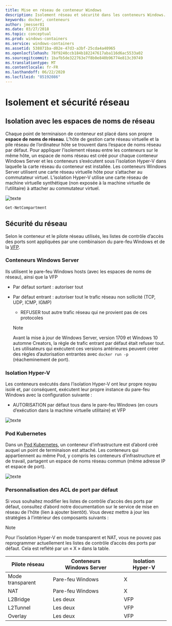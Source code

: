 ```yaml
---
title: Mise en réseau de conteneur Windows
description: Isolement réseau et sécurité dans les conteneurs Windows.
keywords: docker, conteneurs
author: jmesser81
ms.date: 03/27/2018
ms.topic: conceptual
ms.prod: windows-containers
ms.service: windows-containers
ms.assetid: 538871ba-d02e-47d3-a3bf-25cda4a40965
ms.openlocfilehash: 78f9240ccb184b182247617aba116d6ac5533a02
ms.sourcegitcommit: 1bafb5de322763e7f8b0e840b96774e813c39749
ms.translationtype: MT
ms.contentlocale: fr-FR
ms.lasthandoff: 06/22/2020
ms.locfileid: "85192086"
---
```

# <a name="network-isolation-and-security"></a>Isolement et sécurité réseau

## <a name="isolation-with-network-namespaces"></a>Isolation avec les espaces de noms de réseau

Chaque point de terminaison de conteneur est placé dans son propre __espace de noms de réseau__. L’hôte de gestion carte réseau virtuelle et la pile réseau de l’ordinateur hôte se trouvent dans l’espace de noms réseau par défaut. Pour appliquer l’isolement réseau entre les conteneurs sur le même hôte, un espace de noms réseau est créé pour chaque conteneur Windows Server et les conteneurs s’exécutent sous l’isolation Hyper-V dans laquelle la carte réseau du conteneur est installée. Les conteneurs Windows Server utilisent une carte réseau virtuelle hôte pour s’attacher au commutateur virtuel. L’isolation Hyper-V utilise une carte réseau de machine virtuelle synthétique (non exposée à la machine virtuelle de l’utilitaire) à attacher au commutateur virtuel.

![texte](media/network-compartment-visual.png)

```powershell
Get-NetCompartment
```

## <a name="network-security"></a>Sécurité du réseau

Selon le conteneur et le pilote réseau utilisés, les listes de contrôle d’accès des ports sont appliquées par une combinaison du pare-feu Windows et de la [VFP](https://www.microsoft.com/research/project/azure-virtual-filtering-platform/).

### <a name="windows-server-containers"></a>Conteneurs Windows Server

Ils utilisent le pare-feu Windows hosts (avec les espaces de noms de réseau), ainsi que la VFP

* Par défaut sortant : autoriser tout
* Par défaut entrant : autoriser tout le trafic réseau non sollicité (TCP, UDP, ICMP, IGMP)
  * REFUSER tout autre trafic réseau qui ne provient pas de ces protocoles

  >[!NOTE]
  >Avant la mise à jour de Windows Server, version 1709 et Windows 10 automne Creators, la règle de trafic entrant par défaut était refuser tout. Les utilisateurs qui exécutent ces versions antérieures peuvent créer des règles d’autorisation entrantes avec ``docker run -p`` (réacheminement de port).

### <a name="hyper-v-isolation"></a>Isolation Hyper-V

Les conteneurs exécutés dans l’isolation Hyper-V ont leur propre noyau isolé et, par conséquent, exécutent leur propre instance du pare-feu Windows avec la configuration suivante :

* AUTORISATION par défaut tous dans le pare-feu Windows (en cours d’exécution dans la machine virtuelle utilitaire) et VFP

![texte](media/windows-firewall-containers.png)

### <a name="kubernetes-pods"></a>Pod Kubernetes

Dans un [Pod Kubernetes](https://kubernetes.io/docs/concepts/workloads/pods/pod/), un conteneur d’infrastructure est d’abord créé auquel un point de terminaison est attaché. Les conteneurs qui appartiennent au même Pod, y compris les conteneurs d’infrastructure et de travail, partagent un espace de noms réseau commun (même adresse IP et espace de port).

![texte](media/pod-network-compartment.png)

### <a name="customizing-default-port-acls"></a>Personnalisation des ACL de port par défaut

Si vous souhaitez modifier les listes de contrôle d’accès des ports par défaut, consultez d’abord notre documentation sur le service de mise en réseau de l’hôte (lien à ajouter bientôt). Vous devez mettre à jour les stratégies à l’intérieur des composants suivants :

>[!NOTE]
>Pour l’isolation Hyper-V en mode transparent et NAT, vous ne pouvez pas reprogrammer actuellement les listes de contrôle d’accès des ports par défaut. Cela est reflété par un « X » dans la table.

| Pilote réseau | Conteneurs Windows Server | Isolation Hyper-V  |
| -------------- |-------------------------- | ------------------- |
| Mode transparent | Pare-feu Windows | X |
| NAT | Pare-feu Windows | X |
| L2Bridge | Les deux | VFP |
| L2Tunnel | Les deux | VFP |
| Overlay  | Les deux | VFP |